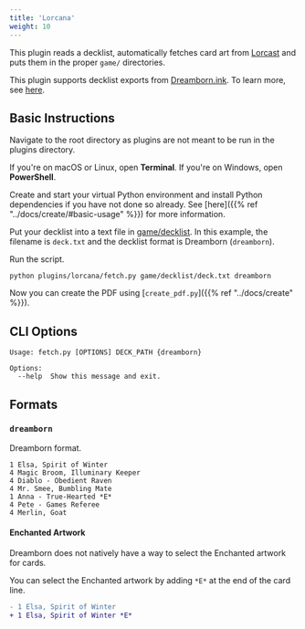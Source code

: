 ```yaml
---
title: 'Lorcana'
weight: 10
---
```


This plugin reads a decklist, automatically fetches card art from [Lorcast](https://lorcast.com) and puts them in the proper `game/` directories.

This plugin supports decklist exports from [Dreamborn.ink](https://dreamborn.ink). To learn more, see [here](#formats).

## Basic Instructions

Navigate to the root directory as plugins are not meant to be run in the plugins directory.

If you're on macOS or Linux, open **Terminal**. If you're on Windows, open **PowerShell**.

Create and start your virtual Python environment and install Python dependencies if you have not done so already. See [here]({{% ref "../docs/create/#basic-usage" %}}) for more information.

Put your decklist into a text file in [game/decklist](../../game/decklist). In this example, the filename is `deck.txt` and the decklist format is Dreamborn (`dreamborn`).

Run the script.

```shell
python plugins/lorcana/fetch.py game/decklist/deck.txt dreamborn
```

Now you can create the PDF using [`create_pdf.py`]({{% ref "../docs/create" %}}).

## CLI Options

```
Usage: fetch.py [OPTIONS] DECK_PATH {dreamborn}

Options:
  --help  Show this message and exit.
```

## Formats

### `dreamborn`

Dreamborn format.

```
1 Elsa, Spirit of Winter
4 Magic Broom, Illuminary Keeper
4 Diablo - Obedient Raven
4 Mr. Smee, Bumbling Mate
1 Anna - True-Hearted *E*
4 Pete - Games Referee
4 Merlin, Goat
```

#### Enchanted Artwork

Dreamborn does not natively have a way to select the Enchanted artwork for cards.

You can select the Enchanted artwork by adding `*E*` at the end of the card line.

```diff
- 1 Elsa, Spirit of Winter
+ 1 Elsa, Spirit of Winter *E*
```